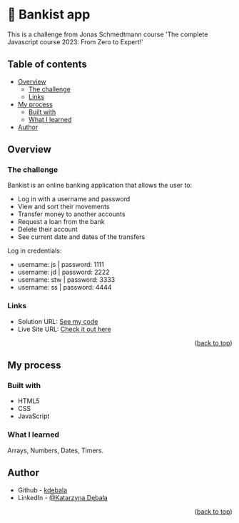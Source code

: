 # 💸 Bankist app

This is a challenge from Jonas Schmedtmann course 'The complete Javascript course 2023: From Zero to Expert!'

## Table of contents

- [Overview](#overview)
  - [The challenge](#the-challenge)
  - [Links](#links)
- [My process](#my-process)
  - [Built with](#built-with)
  - [What I learned](#what-i-learned)
- [Author](#author)

## Overview

### The challenge

Bankist is an online banking application that allows the user to:

- Log in with a username and password
- View and sort their movements
- Transfer money to another accounts
- Request a loan from the bank
- Delete their account
- See current date and dates of the transfers

Log in credentials:

- username: js | password: 1111
- username: jd | password: 2222
- username: stw | password: 3333
- username: ss | password: 4444

### Links

- Solution URL: [See my code](https://github.com/kdebala/bankist-app)
- Live Site URL: [Check it out here](https://kdebala.github.io/bankist-app/)

<p align="right">(<a href="#top">back to top</a>)</p>

## My process

### Built with

- HTML5
- CSS
- JavaScript

### What I learned

Arrays, Numbers, Dates, Timers.

## Author

- Github - [kdebala](https://github.com/kdebala)
- LinkedIn - [@Katarzyna Dębała](https://www.linkedin.com/in/kdebala)

<p align="right">(<a href="#top">back to top</a>)</p>

